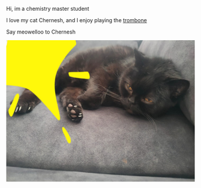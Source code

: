 
Hi, im a chemistry master student 

I love my cat Chernesh, and I enjoy playing the [trombone](https://en.wikipedia.org/wiki/Trombone)

Say meowelloo to Chernesh 

![](PHOTO-2024-04-14-19-52-18.jpg)
